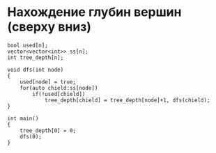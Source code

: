 # Нахождение глубин вершин (сверху вниз)

```
bool used[n];
vector<vector<int>> ss[n];
int tree_depth[n];

void dfs(int node)
{
    used[node] = true;
    for(auto chield:ss[node])
        if(!used[chield])
            tree_depth[chield] = tree_depth[node]+1, dfs(chield);
}

int main()
{
    tree_depth[0] = 0;
    dfs(0);
}
```
